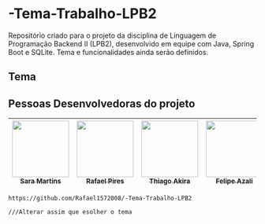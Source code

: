 # -Tema-Trabalho-LPB2
Repositório criado para o projeto da disciplina de Linguagem de Programação Backend II (LPB2), desenvolvido em equipe com Java, Spring Boot e SQLite. Tema e funcionalidades ainda serão definidos.

## Tema

## Pessoas Desenvolvedoras do projeto

| [<img loading="lazy" src="https://avatars.githubusercontent.com/u/128601286?v=4" width=115><br><sub>Sara Martins</sub>](https://github.com/sarmart) |  [<img loading="lazy" src="https://avatars.githubusercontent.com/u/127984148?v=4" width=115><br><sub>Rafael Pires</sub>](https://github.com/Rafael1572008) | [<img loading="lazy" src="https://avatars.githubusercontent.com/u/129286938?v=4" width=115><br><sub>Thiago Akira</sub>](https://github.com/ThiagoIFDS23) | [<img loading="lazy" src="https://avatars.githubusercontent.com/u/129297409?v=4" width=115><br><sub>Felipe Azali</sub>](https://github.com/FelipeAzali)
| :---: | :---: | :---: | :---: |
```
https://github.com/Rafael1572008/-Tema-Trabalho-LPB2

///Alterar assim que esolher o tema
```

